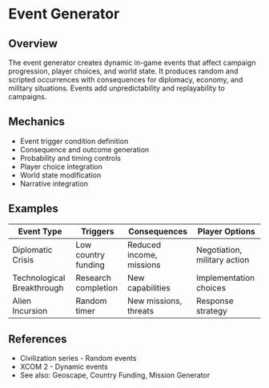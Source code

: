 # Event Generator

## Overview
The event generator creates dynamic in-game events that affect campaign progression, player choices, and world state. It produces random and scripted occurrences with consequences for diplomacy, economy, and military situations. Events add unpredictability and replayability to campaigns.

## Mechanics
- Event trigger condition definition
- Consequence and outcome generation
- Probability and timing controls
- Player choice integration
- World state modification
- Narrative integration

## Examples
| Event Type | Triggers | Consequences | Player Options |
|------------|----------|--------------|----------------|
| Diplomatic Crisis | Low country funding | Reduced income, missions | Negotiation, military action |
| Technological Breakthrough | Research completion | New capabilities | Implementation choices |
| Alien Incursion | Random timer | New missions, threats | Response strategy |

## References
- Civilization series - Random events
- XCOM 2 - Dynamic events
- See also: Geoscape, Country Funding, Mission Generator